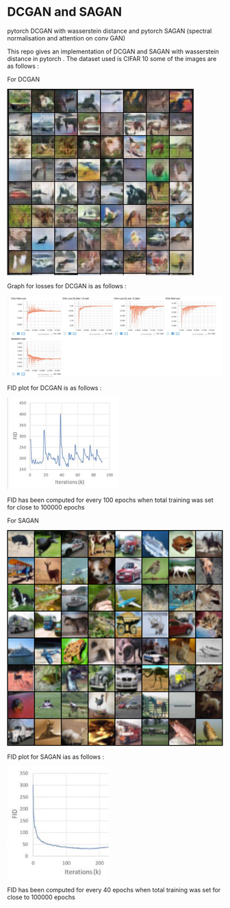 # DCGAN and SAGAN
pytorch DCGAN with wasserstein distance and pytorch SAGAN (spectral normalisation and attention on conv GAN)

This repo gives an implementation of DCGAN and SAGAN with wasserstein distance in pytorch . The dataset used is CIFAR 10 some of the images are as follows :

For DCGAN

![Generated_Images](https://github.com/rsn870/DCGAN/blob/master/images/DCGAN/fake_samples.JPG?raw=true)

Graph for losses for DCGAN  is as follows :

![Wasserstein_Losses ](https://github.com/rsn870/DCGAN/blob/master/images/DCGAN/wasserstein.JPG?raw=true)

FID plot for DCGAN is as follows :

![FID for DCGAN](https://github.com/rsn870/DCGAN/blob/master/images/DCGAN/FID.JPG?raw=true)

FID has been computed for every 100 epochs when total training was set for close to 100000 epochs

For SAGAN

![Generated_Images](https://github.com/rsn870/DCGAN/blob/master/images/SAGAN/fake_samples.png?raw=true)

FID plot for SAGAN ias as follows :

![FID for SAGAN](https://github.com/rsn870/DCGAN/blob/master/images/SAGAN/FID.JPG?raw=true)



FID has been computed for every 40 epochs when total training was set for close to 100000 epochs





